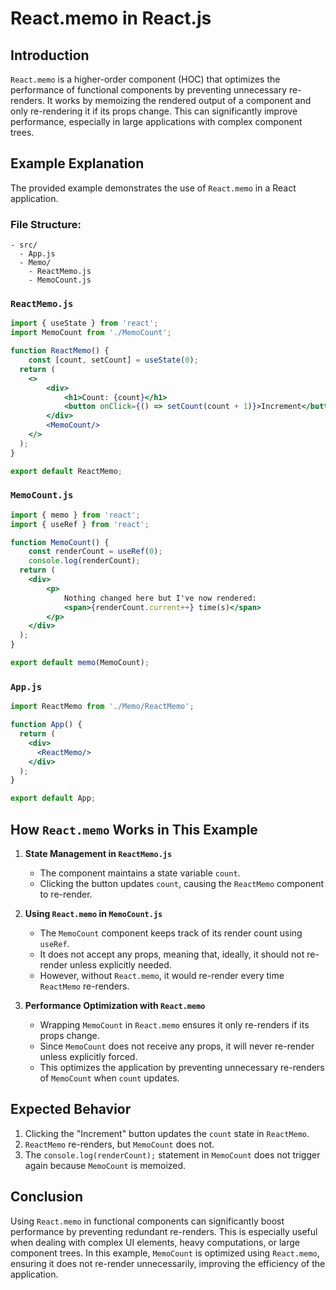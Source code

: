 # React.memo in React.js

## Introduction

`React.memo` is a higher-order component (HOC) that optimizes the performance of functional components by preventing unnecessary re-renders. It works by memoizing the rendered output of a component and only re-rendering it if its props change. This can significantly improve performance, especially in large applications with complex component trees.

## Example Explanation

The provided example demonstrates the use of `React.memo` in a React application.

### File Structure:
```
- src/
  - App.js
  - Memo/
    - ReactMemo.js
    - MemoCount.js
```

### `ReactMemo.js`
```jsx
import { useState } from 'react';
import MemoCount from './MemoCount';

function ReactMemo() {
    const [count, setCount] = useState(0);
  return (
    <>
        <div>
            <h1>Count: {count}</h1>
            <button onClick={() => setCount(count + 1)}>Increment</button>
        </div>
        <MemoCount/>
    </>
  );
}

export default ReactMemo;
```

### `MemoCount.js`
```jsx
import { memo } from 'react';
import { useRef } from 'react';

function MemoCount() {
    const renderCount = useRef(0);
    console.log(renderCount);
  return (
    <div>
        <p>
            Nothing changed here but I've now rendered:
            <span>{renderCount.current++} time(s)</span>
        </p>
    </div>
  );
}

export default memo(MemoCount);
```

### `App.js`
```jsx
import ReactMemo from './Memo/ReactMemo';

function App() {
  return (
    <div>
      <ReactMemo/>
    </div>
  );
}

export default App;
```

## How `React.memo` Works in This Example

1. **State Management in `ReactMemo.js`**
   - The component maintains a state variable `count`.
   - Clicking the button updates `count`, causing the `ReactMemo` component to re-render.
   
2. **Using `React.memo` in `MemoCount.js`**
   - The `MemoCount` component keeps track of its render count using `useRef`.
   - It does not accept any props, meaning that, ideally, it should not re-render unless explicitly needed.
   - However, without `React.memo`, it would re-render every time `ReactMemo` re-renders.
   
3. **Performance Optimization with `React.memo`**
   - Wrapping `MemoCount` in `React.memo` ensures it only re-renders if its props change.
   - Since `MemoCount` does not receive any props, it will never re-render unless explicitly forced.
   - This optimizes the application by preventing unnecessary re-renders of `MemoCount` when `count` updates.

## Expected Behavior
1. Clicking the "Increment" button updates the `count` state in `ReactMemo`.
2. `ReactMemo` re-renders, but `MemoCount` does not.
3. The `console.log(renderCount);` statement in `MemoCount` does not trigger again because `MemoCount` is memoized.

## Conclusion
Using `React.memo` in functional components can significantly boost performance by preventing redundant re-renders. This is especially useful when dealing with complex UI elements, heavy computations, or large component trees. In this example, `MemoCount` is optimized using `React.memo`, ensuring it does not re-render unnecessarily, improving the efficiency of the application.

